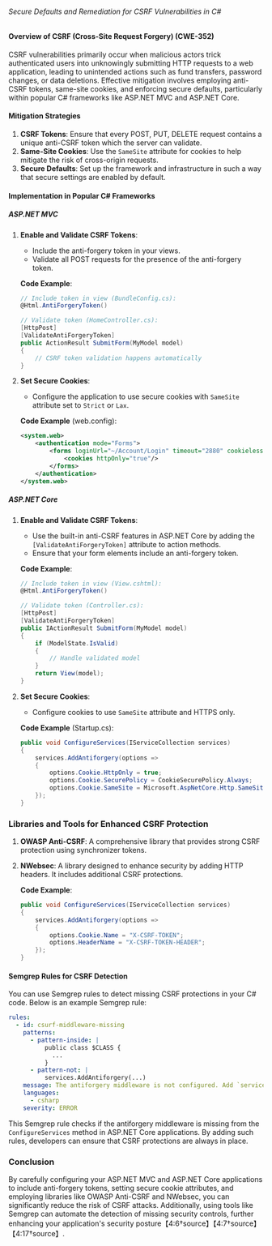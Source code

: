 ###### Secure Defaults and Remediation for CSRF Vulnerabilities in C#

#### Overview of CSRF (Cross-Site Request Forgery) (CWE-352)
CSRF vulnerabilities primarily occur when malicious actors trick authenticated users into unknowingly submitting HTTP requests to a web application, leading to unintended actions such as fund transfers, password changes, or data deletions. Effective mitigation involves employing anti-CSRF tokens, same-site cookies, and enforcing secure defaults, particularly within popular C# frameworks like ASP.NET MVC and ASP.NET Core.

#### Mitigation Strategies

1. **CSRF Tokens**: Ensure that every POST, PUT, DELETE request contains a unique anti-CSRF token which the server can validate.
2. **Same-Site Cookies**: Use the `SameSite` attribute for cookies to help mitigate the risk of cross-origin requests.
3. **Secure Defaults**: Set up the framework and infrastructure in such a way that secure settings are enabled by default.

#### Implementation in Popular C# Frameworks

##### ASP.NET MVC

1. **Enable and Validate CSRF Tokens**:
    - Include the anti-forgery token in your views.
    - Validate all POST requests for the presence of the anti-forgery token.

    **Code Example**:
    ```csharp
    // Include token in view (BundleConfig.cs):
    @Html.AntiForgeryToken()

    // Validate token (HomeController.cs):
    [HttpPost]
    [ValidateAntiForgeryToken]
    public ActionResult SubmitForm(MyModel model)
    {
        // CSRF token validation happens automatically
    }
    ```

2. **Set Secure Cookies**:
    - Configure the application to use secure cookies with `SameSite` attribute set to `Strict` or `Lax`.

    **Code Example** (web.config):
    ```xml
    <system.web>
        <authentication mode="Forms">
            <forms loginUrl="~/Account/Login" timeout="2880" cookieless="UseCookies" requireSSL="true" slidingExpiration="true">
                <cookies httpOnly="true"/>
            </forms>
        </authentication>
    </system.web>
    ```

##### ASP.NET Core

1. **Enable and Validate CSRF Tokens**:
    - Use the built-in anti-CSRF features in ASP.NET Core by adding the `[ValidateAntiForgeryToken]` attribute to action methods.
    - Ensure that your form elements include an anti-forgery token.

    **Code Example**:
    ```csharp
    // Include token in view (View.cshtml):
    @Html.AntiForgeryToken()

    // Validate token (Controller.cs):
    [HttpPost]
    [ValidateAntiForgeryToken]
    public IActionResult SubmitForm(MyModel model)
    {
        if (ModelState.IsValid)
        {
            // Handle validated model
        }
        return View(model);
    }
    ```

2. **Set Secure Cookies**:
    - Configure cookies to use `SameSite` attribute and HTTPS only.

    **Code Example** (Startup.cs):
    ```csharp
    public void ConfigureServices(IServiceCollection services)
    {
        services.AddAntiforgery(options => 
        { 
            options.Cookie.HttpOnly = true;
            options.Cookie.SecurePolicy = CookieSecurePolicy.Always;
            options.Cookie.SameSite = Microsoft.AspNetCore.Http.SameSiteMode.Strict;
        });
    }
    ```

### Libraries and Tools for Enhanced CSRF Protection

1. **OWASP Anti-CSRF**: A comprehensive library that provides strong CSRF protection using synchronizer tokens.
2. **NWebsec**: A library designed to enhance security by adding HTTP headers. It includes additional CSRF protections.

    **Code Example**:
    ```csharp
    public void ConfigureServices(IServiceCollection services)
    {
        services.AddAntiforgery(options => 
        { 
            options.Cookie.Name = "X-CSRF-TOKEN";
            options.HeaderName = "X-CSRF-TOKEN-HEADER";
        });
    }
    ```

#### Semgrep Rules for CSRF Detection
You can use Semgrep rules to detect missing CSRF protections in your C# code. Below is an example Semgrep rule:

```yaml
rules:
  - id: csurf-middleware-missing
    patterns:
      - pattern-inside: |
          public class $CLASS {
            ...
          }
      - pattern-not: |
          services.AddAntiforgery(...)
    message: The antiforgery middleware is not configured. Add `services.AddAntiforgery(...)` to the ConfigureServices method.
    languages:
      - csharp
    severity: ERROR
```

This Semgrep rule checks if the antiforgery middleware is missing from the `ConfigureServices` method in ASP.NET Core applications. By adding such rules, developers can ensure that CSRF protections are always in place.

### Conclusion

By carefully configuring your ASP.NET MVC and ASP.NET Core applications to include anti-forgery tokens, setting secure cookie attributes, and employing libraries like OWASP Anti-CSRF and NWebsec, you can significantly reduce the risk of CSRF attacks. Additionally, using tools like Semgrep can automate the detection of missing security controls, further enhancing your application's security posture【4:6†source】【4:7†source】【4:17†source】.